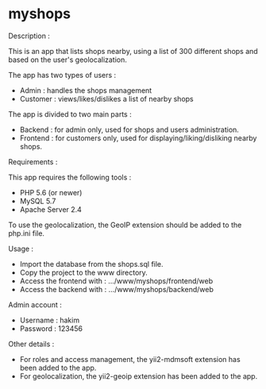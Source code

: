 # myshops

Description :

This is an app that lists shops nearby, using a list of 300 different shops and based on the user's geolocalization.

The app has two types of users : 
- Admin : handles the shops management 
- Customer : views/likes/dislikes a list of nearby shops

The app is divided to two main parts :
- Backend : for admin only, used for shops and users administration.
- Frontend : for customers only, used for displaying/liking/disliking nearby shops.

Requirements : 

This app requires the following tools :
- PHP 5.6 (or newer)
- MySQL 5.7
- Apache Server 2.4

To use the geolocalization, the GeoIP extension should be added to the php.ini file.

Usage :

- Import the database from the shops.sql file.
- Copy the project to the www directory.
- Access the frontend with : .../www/myshops/frontend/web
- Access the backend with : .../www/myshops/backend/web

Admin account : 
- Username : hakim
- Password : 123456

Other details : 

- For roles and access management, the yii2-mdmsoft extension has been added to the app.
- For geolocalization, the yii2-geoip extension has been added to the app.



              
